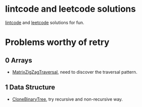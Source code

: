 # lintcode and leetcode solutions

[lintcode](https://www.lintcode.com) and [leetcode](https://leetcode.com/) solutions for fun.

# Problems worthy of retry

## 0 Arrays

- [MatrixZigZagTraversal](https://www.lintcode.com/problem/matrix-zigzag-traversal/description), need to discover the traversal pattern.
 
 
## 1 Data Structure

- [CloneBinaryTree](https://www.lintcode.com/problem/clone-binary-tree/description), try recursive and non-recursive way.
